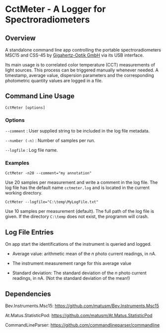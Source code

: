 CctMeter - A Logger for Spectroradiometers
==========================================

## Overview

A standalone command line app controlling the portable spectroradiometers MSC15 and CSS-45 by [Gigahertz-Optik GmbH](https://www.gigahertz-optik.com/) via its USB interface.

Its main usage is to correlated color temperature (CCT) measurements of light sources. This process can be triggered manually whenever needed. A timestamp, average value, dispersion parameters and the corresponding photometric quantity values are logged in a file.

## Command Line Usage

```
CctMeter [options]
```

### Options

`--comment` : User supplied string to be included in the log file metadata.

`--number (-n)` : Number of samples per run.

`--logfile` : Log file name.

### Examples

```
CctMeter -n20 --comment="my annotation"
```
Use 20 samples per measurement and write a comment in the log file. The log file has the default name `cctmeter.log` and is located in the current working directory.

```
CctMeter --logfile="C:\temp\MyLogFile.txt"
```
Use 10 samples per measurement (default). The full path of the log file is given. If the directory `C:\temp` does not exist, the programm will crash.


## Log File Entries

On app start the identifications of the instrument is queried and logged.

* Average value: arithmetic mean of the *n* photo current readings, in nA.                 

* The instrument measurement range for this average value

* Standard deviation: The standard deviation of the *n* photo current readings, in nA. (Not the standard deviation of the mean!)


## Dependencies

Bev.Instruments.Msc15: https://github.com/matusm/Bev.Instruments.Msc15

At.Matus.StatisticPod: https://github.com/matusm/At.Matus.StatisticPod

CommandLineParser: https://github.com/commandlineparser/commandline 
